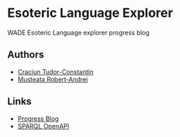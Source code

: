 # Esoteric Language Explorer
WADE Esoteric Language explorer progress blog


## Authors

- [Craciun Tudor-Constantin](https://github.com/Alkwin)
- [Musteata Robert-Andrei](https://github.com/RiZZeR99)

## Links

- [Progress Blog](https://elawade.blogspot.com/)
- [SPARQL OpenAPI](https://app.swaggerhub.com/apis-docs/RAMUSTEATA/ELA-SPARQL/1.0.0)